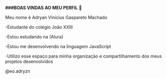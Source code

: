 **###BOAS VINDAS AO MEU PERFIL** 💞

Meu nome é Adryan Vinicius Gaspareto Machado

-Estudante do colegio João XXIII

-Estou estudando na (Alura)

-Estou me desenvolvendo na linguagem JavaScript

-Utilizo esse espaço para minha organização e compartilhamento dos meus projetos desenvolvidos

@eo.adryzn
